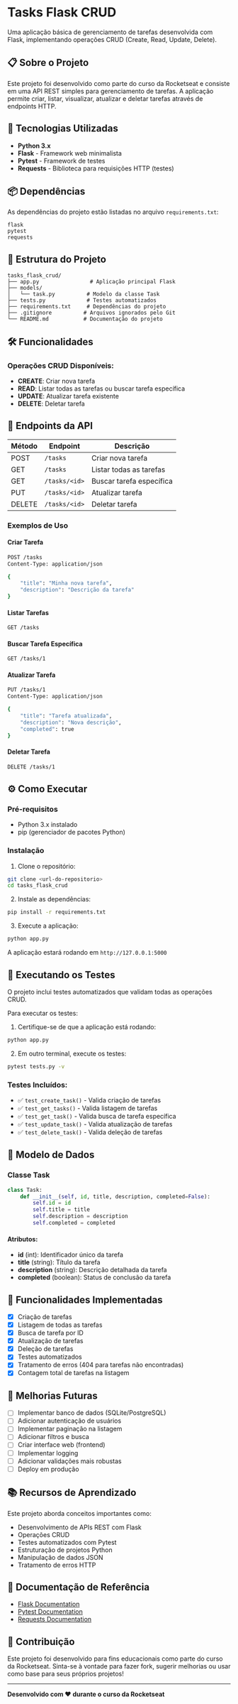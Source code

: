 # Tasks Flask CRUD

Uma aplicação básica de gerenciamento de tarefas desenvolvida com Flask, implementando operações CRUD (Create, Read, Update, Delete).

## 📋 Sobre o Projeto

Este projeto foi desenvolvido como parte do curso da Rocketseat e consiste em uma API REST simples para gerenciamento de tarefas. A aplicação permite criar, listar, visualizar, atualizar e deletar tarefas através de endpoints HTTP.

## 🚀 Tecnologias Utilizadas

- **Python 3.x**
- **Flask** - Framework web minimalista
- **Pytest** - Framework de testes
- **Requests** - Biblioteca para requisições HTTP (testes)

## 📦 Dependências

As dependências do projeto estão listadas no arquivo `requirements.txt`:

```
flask
pytest  
requests
```

## 📁 Estrutura do Projeto

```
tasks_flask_crud/
├── app.py                # Aplicação principal Flask
├── models/
│   └── task.py          # Modelo da classe Task
├── tests.py             # Testes automatizados
├── requirements.txt     # Dependências do projeto
├── .gitignore          # Arquivos ignorados pelo Git
└── README.md           # Documentação do projeto
```

## 🛠️ Funcionalidades

### Operações CRUD Disponíveis:

- **CREATE**: Criar nova tarefa
- **READ**: Listar todas as tarefas ou buscar tarefa específica
- **UPDATE**: Atualizar tarefa existente
- **DELETE**: Deletar tarefa

## 📡 Endpoints da API

| Método | Endpoint | Descrição |
|--------|----------|-----------|
| POST   | `/tasks` | Criar nova tarefa |
| GET    | `/tasks` | Listar todas as tarefas |
| GET    | `/tasks/<id>` | Buscar tarefa específica |
| PUT    | `/tasks/<id>` | Atualizar tarefa |
| DELETE | `/tasks/<id>` | Deletar tarefa |

### Exemplos de Uso

#### Criar Tarefa
```bash
POST /tasks
Content-Type: application/json

{
    "title": "Minha nova tarefa",
    "description": "Descrição da tarefa"
}
```

#### Listar Tarefas
```bash
GET /tasks
```

#### Buscar Tarefa Específica
```bash
GET /tasks/1
```

#### Atualizar Tarefa
```bash
PUT /tasks/1
Content-Type: application/json

{
    "title": "Tarefa atualizada",
    "description": "Nova descrição",
    "completed": true
}
```

#### Deletar Tarefa
```bash
DELETE /tasks/1
```

## ⚙️ Como Executar

### Pré-requisitos
- Python 3.x instalado
- pip (gerenciador de pacotes Python)

### Instalação

1. Clone o repositório:
```bash
git clone <url-do-repositorio>
cd tasks_flask_crud
```

2. Instale as dependências:
```bash
pip install -r requirements.txt
```

3. Execute a aplicação:
```bash
python app.py
```

A aplicação estará rodando em `http://127.0.0.1:5000`

## 🧪 Executando os Testes

O projeto inclui testes automatizados que validam todas as operações CRUD.

Para executar os testes:

1. Certifique-se de que a aplicação está rodando:
```bash
python app.py
```

2. Em outro terminal, execute os testes:
```bash
pytest tests.py -v
```

### Testes Incluídos:
- ✅ `test_create_task()` - Valida criação de tarefas
- ✅ `test_get_tasks()` - Valida listagem de tarefas
- ✅ `test_get_task()` - Valida busca de tarefa específica
- ✅ `test_update_task()` - Valida atualização de tarefas
- ✅ `test_delete_task()` - Valida deleção de tarefas

## 📝 Modelo de Dados

### Classe Task

```python
class Task:
    def __init__(self, id, title, description, completed=False):
        self.id = id
        self.title = title
        self.description = description
        self.completed = completed
```

#### Atributos:
- **id** (int): Identificador único da tarefa
- **title** (string): Título da tarefa
- **description** (string): Descrição detalhada da tarefa
- **completed** (boolean): Status de conclusão da tarefa

## 🎯 Funcionalidades Implementadas

- [x] Criação de tarefas
- [x] Listagem de todas as tarefas
- [x] Busca de tarefa por ID
- [x] Atualização de tarefas
- [x] Deleção de tarefas
- [x] Testes automatizados
- [x] Tratamento de erros (404 para tarefas não encontradas)
- [x] Contagem total de tarefas na listagem

## 🔧 Melhorias Futuras

- [ ] Implementar banco de dados (SQLite/PostgreSQL)
- [ ] Adicionar autenticação de usuários
- [ ] Implementar paginação na listagem
- [ ] Adicionar filtros e busca
- [ ] Criar interface web (frontend)
- [ ] Implementar logging
- [ ] Adicionar validações mais robustas
- [ ] Deploy em produção

## 📚 Recursos de Aprendizado

Este projeto aborda conceitos importantes como:

- Desenvolvimento de APIs REST com Flask
- Operações CRUD
- Testes automatizados com Pytest
- Estruturação de projetos Python
- Manipulação de dados JSON
- Tratamento de erros HTTP

## 📖 Documentação de Referência

- [Flask Documentation](https://flask.palletsprojects.com/en/2.3.x/quickstart/)
- [Pytest Documentation](https://docs.pytest.org/)
- [Requests Documentation](https://docs.python-requests.org/)

## 🤝 Contribuição

Este projeto foi desenvolvido para fins educacionais como parte do curso da Rocketseat. Sinta-se à vontade para fazer fork, sugerir melhorias ou usar como base para seus próprios projetos!

---

**Desenvolvido com ❤️ durante o curso da Rocketseat**
